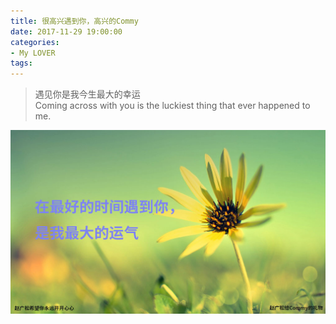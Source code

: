 ```yaml
---
title: 很高兴遇到你，高兴的Commy
date: 2017-11-29 19:00:00
categories:
- My LOVER
tags:
---
```



> 遇见你是我今生最大的幸运  
Coming across with you is the luckiest thing that ever happened to me.


![MY BEST LOVER](/assets/images/myonlylover.jpg)  




